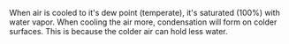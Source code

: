 When air is cooled to it's dew point (temperate), it's saturated (100%) with water vapor.
When cooling the air more, condensation will form on colder surfaces.
This is because the colder air can hold less water.
